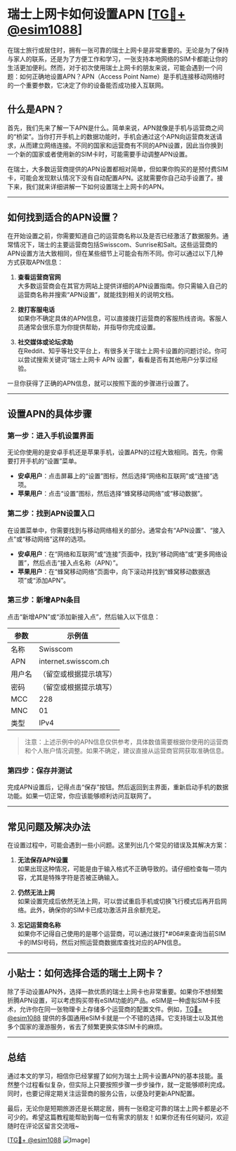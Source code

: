 # 瑞士上网卡如何设置APN [[TG💪+ @esim1088](https://t.me/s/esim1088)]

在瑞士旅行或居住时，拥有一张可靠的瑞士上网卡是非常重要的。无论是为了保持与家人的联系，还是为了方便工作和学习，一张支持本地网络的SIM卡都能让你的生活更加便利。然而，对于初次使用瑞士上网卡的朋友来说，可能会遇到一个问题：如何正确地设置APN？APN（Access Point Name）是手机连接移动网络时的一个重要参数，它决定了你的设备能否成功接入互联网。

## 什么是APN？

首先，我们先来了解一下APN是什么。简单来说，APN就像是手机与运营商之间的“桥梁”。当你打开手机上的数据功能时，手机会通过这个APN向运营商发送请求，从而建立网络连接。不同的国家和运营商有不同的APN设置，因此当你换到一个新的国家或者使用新的SIM卡时，可能需要手动调整APN设置。

在瑞士，大多数运营商提供的APN设置都相对简单，但如果你购买的是预付费SIM卡，可能会发现默认情况下没有自动配置APN。这就需要你自己动手设置了。接下来，我们就来详细讲解一下如何设置瑞士上网卡的APN。

---

## 如何找到适合的APN设置？

在开始设置之前，你需要知道自己的运营商名称以及是否已经激活了数据服务。通常情况下，瑞士的主要运营商包括Swisscom、Sunrise和Salt。这些运营商的APN设置方法大致相同，但在某些细节上可能会有所不同。你可以通过以下几种方式获取APN信息：

1. **查看运营商官网**  
   大多数运营商会在其官方网站上提供详细的APN设置指南。你只需输入自己的运营商名称并搜索“APN设置”，就能找到相关的说明文档。

2. **拨打客服电话**  
   如果你不确定具体的APN信息，可以直接拨打运营商的客服热线咨询。客服人员通常会很乐意为你提供帮助，并指导你完成设置。

3. **社交媒体或论坛求助**  
   在Reddit、知乎等社交平台上，有很多关于瑞士上网卡设置的问题讨论。你可以尝试搜索关键词“瑞士上网卡 APN 设置”，看看是否有其他用户分享过经验。

一旦你获得了正确的APN信息，就可以按照下面的步骤进行设置了。

---

## 设置APN的具体步骤

### 第一步：进入手机设置界面
无论你使用的是安卓手机还是苹果手机，设置APN的过程大致相同。首先，你需要打开手机的“设置”菜单。

- **安卓用户**：点击屏幕上的“设置”图标，然后选择“网络和互联网”或“连接”选项。
- **苹果用户**：点击“设置”图标，然后选择“蜂窝移动网络”或“移动数据”。

### 第二步：找到APN设置入口
在设置菜单中，你需要找到与移动网络相关的部分。通常会有“APN设置”、“接入点”或“移动网络”这样的选项。

- **安卓用户**：在“网络和互联网”或“连接”页面中，找到“移动网络”或“更多网络设置”，然后点击“接入点名称（APN）”。
- **苹果用户**：在“蜂窝移动网络”页面中，向下滚动并找到“蜂窝移动数据选项”或“添加APN”。

### 第三步：新增APN条目
点击“新增APN”或“添加新接入点”，然后输入以下信息：

| 参数       | 示例值               |
|------------|----------------------|
| 名称       | Swisscom            |
| APN        | internet.swisscom.ch |
| 用户名     | （留空或根据提示填写） |
| 密码       | （留空或根据提示填写） |
| MCC        | 228                 |
| MNC        | 01                  |
| 类型       | IPv4                |

> 注意：上述示例中的APN信息仅供参考，具体数值需要根据你使用的运营商和个人账户情况调整。如果不确定，建议直接从运营商官网获取准确信息。

### 第四步：保存并测试
完成APN设置后，记得点击“保存”按钮。然后返回到主界面，重新启动手机的数据功能。如果一切正常，你应该能够顺利访问互联网了。

---

## 常见问题及解决办法

在设置过程中，可能会遇到一些小问题。这里列出几个常见的错误及其解决方案：

1. **无法保存APN设置**  
   如果出现这种情况，可能是由于输入格式不正确导致的。请仔细检查每一项内容，尤其是特殊字符是否被正确输入。

2. **仍然无法上网**  
   如果设置完成后依然无法上网，可以尝试重启手机或切换飞行模式后再开启网络。此外，确保你的SIM卡已成功激活并且余额充足。

3. **忘记运营商名称**  
   如果你不记得自己使用的是哪个运营商，可以通过拨打*#06#来查询当前SIM卡的IMSI号码，然后对照运营商数据库查找对应的APN信息。

---

## 小贴士：如何选择合适的瑞士上网卡？

除了手动设置APN外，选择一款优质的瑞士上网卡也非常重要。如果你不想频繁折腾APN设置，可以考虑购买带有eSIM功能的产品。eSIM是一种虚拟SIM卡技术，允许你在同一张物理卡上存储多个运营商的配置文件。例如，[TG💪+ @esim1088](https://t.me/s/esim1088) 提供的多国通用eSIM卡就是一个不错的选择。它支持瑞士以及其他多个国家的漫游服务，省去了频繁更换实体SIM卡的麻烦。

---

## 总结

通过本文的学习，相信你已经掌握了如何为瑞士上网卡设置APN的基本技能。虽然整个过程看似复杂，但实际上只要按照步骤一步步操作，就一定能够顺利完成。同时，也要记得定期关注运营商的服务公告，以便及时更新APN配置。

最后，无论你是短期旅游还是长期定居，拥有一张稳定可靠的瑞士上网卡都是必不可少的。希望这篇教程能帮助到每一位有需求的朋友！如果你还有任何疑问，欢迎随时在评论区留言交流哦~

[[TG💪+ @esim1088](https://t.me/s/esim1088) ![Image](https://i.postimg.cc/4NQfJmqS/Snipaste-2025-05-13-00-14-12.png)]